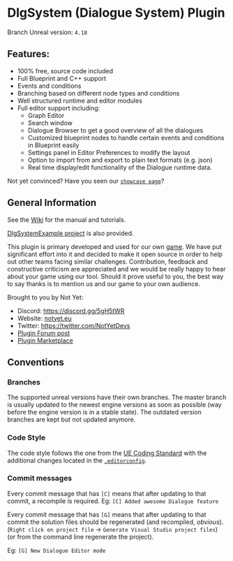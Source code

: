 # DlgSystem (Dialogue System) Plugin

Branch Unreal version: `4.18`

## Features:

- 100% free, source code included
- Full Blueprint and C++ support
- Events and conditions
- Branching based on different node types and conditions
- Well structured runtime and editor modules
- Full editor support including:
    - Graph Editor
    - Search window
    - Dialogue Browser to get a good overview of all the dialogues
    - Customized blueprint nodes to handle certain events and conditions in Blueprint easily
    - Settings panel in Editor Preferences to modify the layout
    - Option to import from and export to plain text formats (e.g. json)
    - Real time display/edit functionality of the Dialogue runtime data.

Not yet convinced? Have you seen our [`showcase page`](https://gitlab.com/NotYetGames/DlgSystem/wikis/Feature-Showcase)?

## General Information

See the [Wiki](https://gitlab.com/NotYetGames/DlgSystem/wikis/home) for the manual and tutorials.

[DlgSystemExample project](https://gitlab.com/NotYetGames/DlgSystemExample/tree/4.18) is also provided.

This plugin is primary developed and used for our own [game](http://www.warriorb.com).
We have put significant effort into it and decided to make it open source in order to help out other teams facing similar challenges.
Contribution, feedback and constructive criticism are appreciated and we would be really happy to hear about your game using our tool.
Should it prove useful to you, the best way to say thanks is to mention us and our game to your own audience.

Brought to you by Not Yet:
* Discord: https://discord.gg/5gH5tWR
* Website: [notyet.eu](http://www.notyet.eu)
* Twitter: https://twitter.com/NotYetDevs
* [Plugin Forum post](https://forums.unrealengine.com/community/community-content-tools-and-tutorials/1424923-open-source-dialogue-system-plugin)
* [Plugin Marketplace](https://www.unrealengine.com/marketplace/not-yet-dialogue-system)


## Conventions

### Branches
The supported unreal versions have their own branches.
The master branch is usually updated to the newest engine versions as soon as possible (way before the engine version is in a stable state).
The outdated version branches are kept but not updated anymore.

### Code Style

The code style follows the one from the [UE Coding Standard](https://docs.unrealengine.com/latest/INT/Programming/Development/CodingStandard/)
with the additional changes located in the [`.editorconfig`](.editorconfig).

### Commit messages

Every commit message that has `[C]` means that after updating to that commit, a recompile is required.
Eg: `[C] Added awesome Dialogue feature`

Every commit message that has `[G]` means that after updating to that commit the solution files should be regenerated (and recompiled, *obvious*).
(`Right click on project file` -> `Generate Visual Studio project files`) (or from the command line regenerate the project).

Eg: `[G] New Dialogue Editor mode`
